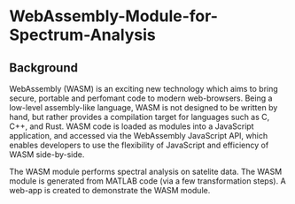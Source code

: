 # WebAssembly-Module-for-Spectrum-Analysis

## Background
WebAssembly (WASM) is an exciting new technology which aims to bring secure, portable and perfomant code to modern web-browsers. Being a low-level assembly-like language, WASM is not designed to be written by hand, but rather provides a compilation target for languages such as C, C++, and Rust. WASM code is loaded as modules into a JavaScript application, and accessed via the WebAssembly JavaScript API, which enables developers to use the flexibility of JavaScript and efficiency of WASM side-by-side.

The WASM module performs spectral analysis on satelite data. The WASM module is generated from MATLAB code (via a few transformation steps). A web-app is created to demonstrate the WASM module.
